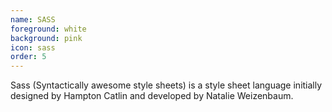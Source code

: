 ```yaml
---
name: SASS
foreground: white
background: pink
icon: sass
order: 5
---
```

Sass (Syntactically awesome style sheets) is a style sheet language initially designed by Hampton Catlin and developed by Natalie Weizenbaum.